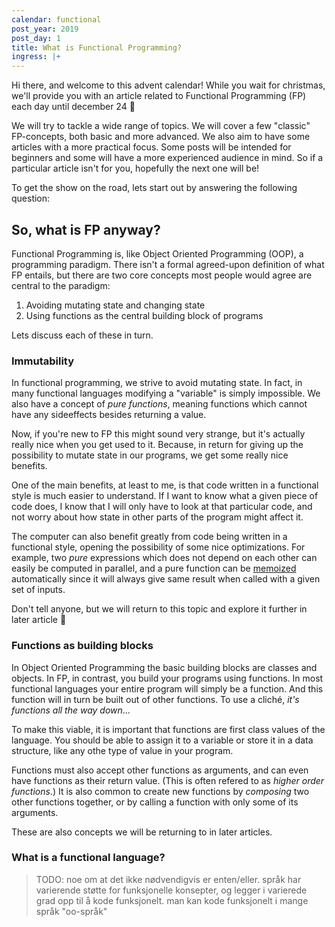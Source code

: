 ```yaml
---
calendar: functional
post_year: 2019
post_day: 1
title: What is Functional Programming?
ingress: |+
---
```

Hi there, and welcome to this advent calendar! While you wait for christmas, we'll provide you with an article related to Functional Programming (FP) each day until december 24 🎅

We will try to tackle a wide range of topics. We will cover a few "classic" FP-concepts, both basic and more advanced. We also aim to have some articles with a more practical focus. Some posts will be intended for beginners and some will have a more experienced audience in mind. So if a particular article isn't for you, hopefully the next one will be!

To get the show on the road, lets start out by answering the following question:

## So, what is FP anyway?

Functional Programming is, like Object Oriented Programming (OOP), a programming paradigm. There isn't a formal agreed-upon definition of what FP entails, but there are two core concepts most people would agree are central to the paradigm: 

1. Avoiding mutating state and changing state
2. Using functions as the central building block of programs

Lets discuss each of these in turn.

### Immutability

In functional programming, we strive to avoid mutating state. In fact, in many functional languages modifying a "variable" is simply impossible. We also have a concept of _pure functions_, meaning functions which cannot have any sideeffects besides returning a value.

Now, if you're new to FP this might sound very strange, but it's actually really nice when you get used to it. Because, in return for giving up the possibility to mutate state in our programs, we get some really nice benefits.

One of the main benefits, at least to me, is that code written in a functional style is much easier to understand. If I want to know what a given piece of code does, I know that I will only have to look at that particular code, and not worry about how state in other parts of the program might affect it.

The computer can also benefit greatly from code being written in a functional style, opening the possibility of some nice optimizations. For example, two _pure_ expressions which does not depend on each other can easily be computed in parallel, and a pure function can be [memoized](https://en.wikipedia.org/wiki/Memoization) automatically since it will always give same result when called with a given set of inputs.

Don't tell anyone, but we will return to this topic and explore it further in later article 🤫


### Functions as building blocks

In Object Oriented Programming the basic building blocks are classes and objects. In FP, in contrast, you build your programs using functions. In most functional languages your entire program will simply be a function. And this function will in turn be built out of other functions. To use a cliché, _it's functions all the way down_…

To make this viable, it is important that functions are first class values of the language. You should be able to assign it to a variable or store it in a data structure, like any othe type of value in your program. 

Functions must also accept other functions as arguments, and can even have functions as their return value. (This is often refered to as _higher order functions_.) It is also common to create new functions by _composing_ two other functions together, or by calling a function with only some of its arguments.

These are also concepts we will be returning to in later articles.


### What is a functional language?



> TODO: noe om at det ikke nødvendigvis er enten/eller. språk har varierende støtte for funksjonelle konsepter, og legger i varierede grad opp til å kode funksjonelt. man kan kode funksjonelt i mange språk "oo-språk"

